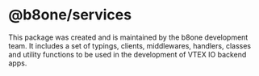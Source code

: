 # @b8one/services

This package was created and is maintained by the b8one development team.
It includes a set of typings, clients, middlewares, handlers, classes and utility functions to be used in the development of VTEX IO backend apps.
